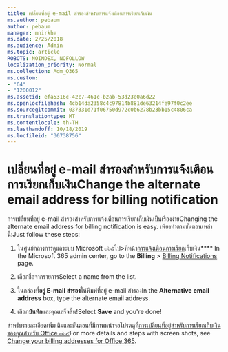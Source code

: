 ```yaml
---
title: เปลี่ยนที่อยู่ e-mail สำรองสำหรับการแจ้งเตือนการเรียกเก็บเงิน
ms.author: pebaum
author: pebaum
manager: mnirkhe
ms.date: 2/25/2018
ms.audience: Admin
ms.topic: article
ROBOTS: NOINDEX, NOFOLLOW
localization_priority: Normal
ms.collection: Adm_O365
ms.custom:
- "64"
- "1200012"
ms.assetid: efa5316c-42c7-461c-b2ab-53d23e0a6d22
ms.openlocfilehash: 4cb14da2358c4c97814b881de63214fe97f0c2ee
ms.sourcegitcommit: 037331d71f06750d972c0b6278b23bb15c4806ca
ms.translationtype: MT
ms.contentlocale: th-TH
ms.lasthandoff: 10/18/2019
ms.locfileid: "36738756"
---
```

# <a name="change-the-alternate-email-address-for-billing-notification"></a><span data-ttu-id="ba25b-102">เปลี่ยนที่อยู่ e-mail สำรองสำหรับการแจ้งเตือนการเรียกเก็บเงิน</span><span class="sxs-lookup"><span data-stu-id="ba25b-102">Change the alternate email address for billing notification</span></span>

<span data-ttu-id="ba25b-103">การเปลี่ยนที่อยู่ e-mail สำรองสำหรับการแจ้งเตือนการเรียกเก็บเงินเป็นเรื่องง่าย</span><span class="sxs-lookup"><span data-stu-id="ba25b-103">Changing the alternate email address for billing notification is easy.</span></span> <span data-ttu-id="ba25b-104">เพียงทำตามขั้นตอนเหล่านี้:</span><span class="sxs-lookup"><span data-stu-id="ba25b-104">Just follow these steps:</span></span>
  
1. <span data-ttu-id="ba25b-105">ในศูนย์กลางการดูแลระบบ Microsoft ๓๖๕ไป\>ที่หน้า[การแจ้งเตือนการเรียก](https://go.microsoft.com/fwlink/p/?linkid=853212)เก็บเงิน\*\*\*\*  </span><span class="sxs-lookup"><span data-stu-id="ba25b-105">In the Microsoft 365 admin center, go to the **Billing** \>  [Billing Notifications](https://go.microsoft.com/fwlink/p/?linkid=853212) page.</span></span>

2. <span data-ttu-id="ba25b-106">เลือกชื่อจากรายการ</span><span class="sxs-lookup"><span data-stu-id="ba25b-106">Select a name from the list.</span></span>

3. <span data-ttu-id="ba25b-107">ในกล่องที่**อยู่ E-mail สำรอง**ให้พิมพ์ที่อยู่ e-mail สำรอง</span><span class="sxs-lookup"><span data-stu-id="ba25b-107">In the **Alternative email address** box, type the alternate email address.</span></span>

4. <span data-ttu-id="ba25b-108">เลือก**บันทึก**และคุณเสร็จสิ้น!</span><span class="sxs-lookup"><span data-stu-id="ba25b-108">Select **Save** and you're done!</span></span>

<span data-ttu-id="ba25b-109">สำหรับรายละเอียดเพิ่มเติมและขั้นตอนที่มีภาพหน้าจอโปรดดูที่[การเปลี่ยนที่อยู่สำหรับการเรียกเก็บเงินของคุณสำหรับ Office ๓๖๕](https://docs.microsoft.com/office365/admin/subscriptions-and-billing/change-your-billing-addresses)</span><span class="sxs-lookup"><span data-stu-id="ba25b-109">For more details and steps with screen shots, see [Change your billing addresses for Office 365](https://docs.microsoft.com/office365/admin/subscriptions-and-billing/change-your-billing-addresses).</span></span>
  